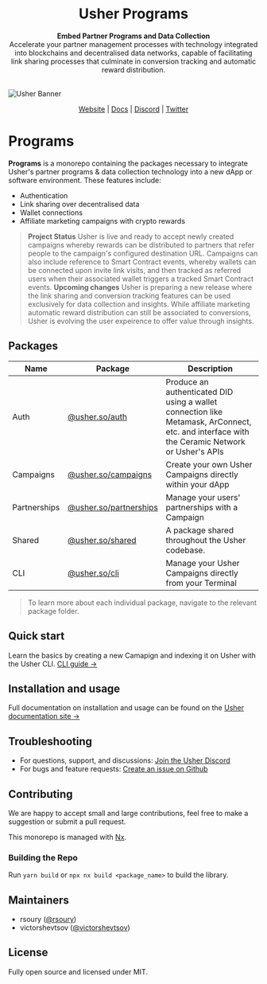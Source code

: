 <div align="center">
  <h1>Usher Programs</h1>
</div>

<div align="center">
  <strong>Embed Partner Programs and Data Collection</strong>
</div>

<div align="center">
  Accelerate your partner management processes with technology integrated into blockchains and decentralised data networks, capable of facilitating link sharing processes that culminate in conversion tracking and automatic reward distribution.
</div>
<br/>

![Usher Banner](https://lh3.googleusercontent.com/fife/AAbDypCRXxfgnFwaJrW_IrfHGoLSooabi9W3W8DxVD3f5b5A9c3jLKNfNuR57j_-uGoccVqdpTy8cV37sdLx8UVz3BfcfgTnQ6xz7qXf4A6F2x1n1kVAARMs3id7j3XQuao6Q-OT1DtrDlEpR1Eq1-1L5XNH-pxb3Pcueu4ykFMbx88Yyek6o8yU9B1l8ozi88YIlEFDmBds9q9ac-TAsF-7JXNjhig1pWRzGY81qi5FNxsqm_o21HPWJbk1dRpArAtgEyBBbmGErd4MUg8eOePeKO0AOlXJzhfSYh63ejqPFeHePrUzNzEitA1sbuNqxGTuGvCmiDKeTjsB8ojn63dni71PqxgAXSNkK3SA0de7PsaEfLJlI8DjDXT_zPgmA7EpBdg_gClm5WQIoDMFM7V4jMi6E5rK7-y2JrkW15O023zd28-SmEZEvyVrLKPzM0tNvl5dH53sBdOHUBJpsBG-VRP70PPNmgu6kbdrXnUHi125mMe2NnYYe9PVy2BM8FlFnnRf23xISfWt-tiwab9WC-hl3rTRdLOacEKiRGLWyp7Aq6zIQLbktVjJ6CUu8Pc2UB9yUs74tHaajG4zrIh49WZ_ib6ne7wrxqAjKvjI8uvvD6cM_sxKCcd-3qP2t-eDX__tzTA74cr-36xhipwxPjnUABk95lgNCxoiDktWzsttj4QpZmxhVQLi1LL2f_2KWHhCUmuuvsEXcyzotTQwz3MB--cmS5CaNXPPysi94qh0qo3Kqlk7H_IjFsgFrLWh1PvH5l86R-IIqq75jp0KfVcrwM5M5ENaYDpoUDxEsiHiVBOAcRG9ibz-ADL6uqVAwySu3jtVjLvoROYwtumtoMTsrLGydZPnfDj2KqHZzzg1wxD1bjEXktZDvxpF9GCs-jxFxCL3UZ43wrwhmsIZvcI2Iu1ynrlUAPo0bOpgU8VtZ2fKCGBiRuc-dIef91OZdPxUkqsZNWng-fi6XC36EmgjvbdAX8WpiKmzlTDSvJJlQmWajtMHa-Ir_temeBRzdWzctK1sB5gOHM08yYVzedex2tf95CnEmi2FPWAmtFvhXxwjXFvYBITVdxE7u3y45tUmA-QG1WgGaucnyERY4akrlNvEFroqNcP8areTqLWTq7sYIwtRiP4uclbIyRsQkFpJa3j5Dh_OeSHgSJxDudVpVXECK_EKkgIAoC6ZkR9KrS916_K_pHIyy20xbn_Zerha6mcIXod33TSzE8NeMf8VGbA9DHvYRMSwQCOTNlIe1yzkipJbbizIE5P9H0e0qb7W3i_EOE5EkVKQyelQt9I-VSpXIay5QYGCMTCFN9dJu1Bq7FGAIjNLC3RKWm3HOgrp-GoClYiKcI5RTUL6AVqqXGczCs2sDYIfgj0q0eCTVOWe2vL8H3RdHi0Ouah2SW8iGQfNrG9i10EVwpNccPDK_1Xv6FJFVyfdEMJ8SesMpMq8Ypkqc57tNzJPaX15ciyj1CSDwh1hm4DCxq5nNnDQq5qTulOzOtqqGHgUVWnySia5Y-JMcwvhO3IRbhWXXyDsc-NcxqbyqzhnMbehbFh6JF4=w1920-h1005)

<div align="center">
   <a href="https://www.usher.so">Website</a>
   <span> | </span>
   <a href="https://docs.usher.so">Docs</a>
   <span> | </span>
   <a href="https://go.usher.so/discord">Discord</a>
   <span> | </span>
   <a href="https://go.usher.so/twitter">Twitter</a>
</div>

# Programs

**Programs** is a monorepo containing the packages necessary to integrate Usher's partner programs & data collection technology into a new dApp or software environment.
These features include:

- Authentication
- Link sharing over decentralised data
- Wallet connections
- Affiliate marketing campaigns with crypto rewards

> **Project Status**
> Usher is live and ready to accept newly created campaigns whereby rewards can be distributed to partners that refer people to the campaign's configured destination URL. Campaigns can also include reference to Smart Contract events, whereby wallets can be connected upon invite link visits, and then tracked as referred users when their associated wallet triggers a tracked Smart Contract events.
> **Upcoming changes**
> Usher is preparing a new release where the link sharing and conversion tracking features can be used exclusively for data collection and insights. While affiliate marketing automatic reward distribution can still be associated to conversions, Usher is evolving the user expeirence to offer value through insights.

## Packages

| Name         | Package                                                                       | Description                                                                                                                                  |
| ------------ | ----------------------------------------------------------------------------- | -------------------------------------------------------------------------------------------------------------------------------------------- |
| Auth         | [@usher.so/auth](/usherlabs/programs/tree/main/packages/auth)                 | Produce an authenticated DID using a wallet connection like Metamask, ArConnect, etc. and interface with the Ceramic Network or Usher's APIs |
| Campaigns    | [@usher.so/campaigns](/usherlabs/programs/tree/main/packages/campaigns)       | Create your own Usher Campaigns directly within your dApp                                                                                    |
| Partnerships | [@usher.so/partnerships](/usherlabs/programs/tree/main/packages/partnerships) | Manage your users' partnerships with a Campaign                                                                                              |
| Shared       | [@usher.so/shared](/usherlabs/programs/tree/main/packages/shared)             | A package shared throughout the Usher codebase.                                                                                              |
| CLI          | [@usher.so/cli](/usherlabs/programs/tree/main/packages/cli)                   | Manage your Usher Campaigns directly from your Terminal                                                                                      |

> To learn more about each individual package, navigate to the relevant package folder.

## Quick start

Learn the basics by creating a new Camapign and indexing it on Usher with the Usher CLI. [CLI guide →](https://developers.ceramic.network/build/quick-start/)

## Installation and usage

Full documentation on installation and usage can be found on the [Usher documentation site →](https://docs.usher.so/)

## Troubleshooting

- For questions, support, and discussions: [Join the Usher Discord](https://go.usher.so/discord)
- For bugs and feature requests: [Create an issue on Github](https://github.com/usherlabs/programs/issues)

## Contributing

We are happy to accept small and large contributions, feel free to make a suggestion or submit a pull request.

This monorepo is managed with [Nx](https://nx.dev).

### Building the Repo

Run `yarn build` or `npx nx build <package_name>` to build the library.

## Maintainers

- rsoury ([@rsoury](https://github.com/rsoury))
- victorshevtsov ([@victorshevtsov](https://github.com/victorshevtsov))

## License

Fully open source and licensed under MIT.
